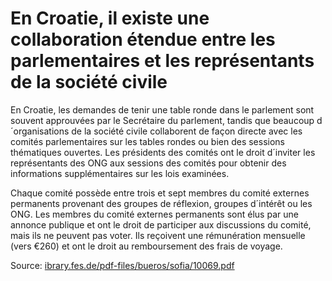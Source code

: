 # En Croatie, il existe une collaboration étendue entre les parlementaires et les représentants de la société civile

En Croatie, les demandes de tenir une table ronde dans le parlement sont souvent approuvées par le Secrétaire du parlement, tandis que beaucoup d´organisations de la société civile collaborent de façon directe avec les comités parlementaires sur les tables rondes ou bien des sessions thématiques ouvertes. Les présidents des comités ont le droit d´inviter les représentants des ONG aux sessions des comités pour obtenir des informations supplémentaires sur les lois examinées.

Chaque comité possède entre trois et sept membres du comité externes permanents provenant des groupes de réflexion, groupes d´intérêt ou les ONG. Les membres du comité externes permanents sont élus par une annonce publique et ont le droit de participer aux discussions du comité, mais ils ne peuvent pas voter. Ils reçoivent une rémunération mensuelle (vers €260) et ont le droit au remboursement des frais de voyage.

Source: [ibrary.fes.de/pdf-files/bueros/sofia/10069.pdf](http://library.fes.de/pdf-files/bueros/sofia/10069.pdf)
